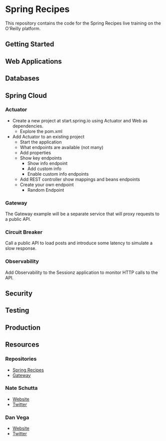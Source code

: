# Spring Recipes

This repository contains the code for the Spring Recipes live training on the O'Reilly platform. 

## Getting Started 

## Web Applications 

## Databases 

## Spring Cloud

### Actuator

- Create a new project at start.spring.io using Actuator and Web as dependencies.
  - Explore the pom.xml
- Add Actuator to an existing project
  - Start the application
  - What endpoints are available (not many)
  - Add properties
  - Show key endpoints
    - Show info endpoint 
    - Add custom info
    - Enable custom info endpoints
  - Add REST controller show mappings and beans endpoints
  - Create your own endpoint
    - Random Endpoint

### Gateway

The Gateway example will be a separate service that will proxy requests to a public API.

### Circuit Breaker

Call a public API to load posts and introduce some latency to simulate a slow response.

### Observability

Add Observability to the Sessionz application to monitor HTTP calls to the API. 

## Security 

## Testing

## Production 


## Resources

### Repositories

- [Spring Recipes](https://github.com/spring-recipes/oreilly-live-training/tree/main)
- [Gateway]()

### Nate Schutta

- [Website](http://ntschutta.io/)
- [Twitter](https://twitter.com/ntschutta)

### Dan Vega

- [Website](https://www.danvega.dev/)
- [Twitter](https://twitter.com/therealdanvega)

